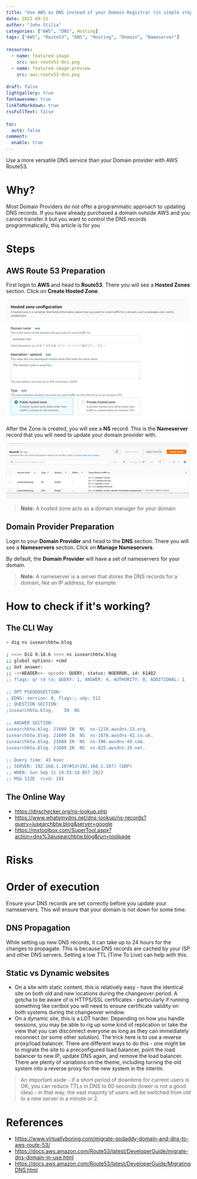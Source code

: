 ```yaml
---
title: "Use AWS as DNS instead of your Domain Registrar (in simple steps)."
date: 2022-09-11
author: "John Stilia"
categories: ["AWS", "DNS", Hosting]
tags: ["AWS", "Route53", "DNS", "Hosting", "Domain", "Nameserver"]

resources:
  - name: featured-image
    src: aws-route53-dns.png
  - name: featured-image-preview
    src: aws-route53-dns.png

draft: false
lightgallery: true
fontawesome: true
linkToMarkdown: true
rssFullText: false

toc:
  auto: false
comment:
  enable: true
---
```


<style>
img {
    box-shadow: inset 10px 10px 60px #fff;
    -moz-border-radius:25px;
    border-radius:10px;
}
</style>

Use a more versatile DNS service than your Domain provider with AWS Route53.

<!--more-->

# Why?

Most Domain Providers do not offer a programmatic approach to updating DNS records.
If you have already purchased a domain outside AWS and you cannot transfer it but you want to control the DNS records programmatically, this article is for you

# Steps

## AWS Route 53 Preparation

First login to **AWS** and head to **Route53**.
There you will see a **Hosted Zones** section. Click on **Create Hosted Zone**.

![Create Hosted Zone](create-hosted-zone.png)

After the Zone is created, you will see a **NS** record. This is the **Nameserver** record that you will need to update your domain provider with.

<!--insert image of NS reccords  -->

![DNS Records](dns-records.png)

> **Note:** A hosted zone acts as a domain manager for your domain

## Domain Provider Preparation

Login to your **Domain Provider** and head to the **DNS** section.
There you will see a **Nameservers** section. Click on **Manage Nameservers**.

By default, the **Domain Provider** will have a set of nameservers for your domain.

> **Note:** A nameserver is a server that stores the DNS records for a domain, like an IP address, for example.

# How to check if it's working?

## The CLI Way

```bash
> dig ns iusearchbtw.blog

; <<>> DiG 9.18.6 <<>> ns iusearchbtw.blog
;; global options: +cmd
;; Got answer:
;; ->>HEADER<<- opcode: QUERY, status: NOERROR, id: 61482
;; flags: qr rd ra; QUERY: 1, ANSWER: 4, AUTHORITY: 0, ADDITIONAL: 1

;; OPT PSEUDOSECTION:
; EDNS: version: 0, flags:; udp: 512
;; QUESTION SECTION:
;iusearchbtw.blog.    IN  NS

;; ANSWER SECTION:
iusearchbtw.blog. 21600 IN  NS  ns-1210.awsdns-23.org.
iusearchbtw.blog. 21600 IN  NS  ns-1878.awsdns-42.co.uk.
iusearchbtw.blog. 21600 IN  NS  ns-396.awsdns-49.com.
iusearchbtw.blog. 21600 IN  NS  ns-825.awsdns-39.net.

;; Query time: 43 msec
;; SERVER: 192.168.1.107#53(192.168.1.107) (UDP)
;; WHEN: Sun Sep 11 19:55:18 BST 2022
;; MSG SIZE  rcvd: 185

```

## The Online Way

- <https://dnschecker.org/ns-lookup.php>
- <https://www.whatsmydns.net/dns-lookup/ns-records?query=iusearchbtw.blog&server=google>
- <https://mxtoolbox.com/SuperTool.aspx?action=dns%3aiusearchbtw.blog&run=toolpage>

# Risks

# Order of execution

Ensure your DNS records are set correctly before you update your nameservers.
This will ensure that your domain is not down for some time.

## DNS Propagation

While setting up new DNS records, it can take up to 24 hours for the changes to propagate. This is because DNS records are cached by your ISP and other DNS servers.
Setting a low TTL (Time To Live) can help with this.

## Static vs Dynamic websites

- On a site with static content, this is relatively easy - have the identical site on both old and new locations during the changeover period. A gotcha to be aware of is HTTPS/SSL certificates - particularly if running something like certbot you will need to ensure certificate validity on both systems during the changeover window.
- On a dynamic site, this is a LOT harder. Depending on how you handle sessions, you may be able to rig up some kind of replication or take the view that you can disconnect everyone as long as they can immediately reconnect (or some other solution). The trick here is to use a reverse proxy/load balancer. There are different ways to do this - one might be to migrate the site to a preconfigured load balancer, point the load balancer to new IP, update DNS again, and remove the load balancer. There are plenty of variations on the theme, including turning the old system into a reverse proxy for the new system in the interim.

> An important aside - if a short period of downtime for current users is OK, you can reduce TTLs in DNS to 60 seconds (lower is not a good idea) - in that way, the vast majority of users will be switched from old to a new server in a minute or 2.

# References

- <https://www.virtuallyboring.com/migrate-godaddy-domain-and-dns-to-aws-route-53/>
- <https://docs.aws.amazon.com/Route53/latest/DeveloperGuide/migrate-dns-domain-in-use.html>
- <https://docs.aws.amazon.com/Route53/latest/DeveloperGuide/MigratingDNS.html>
